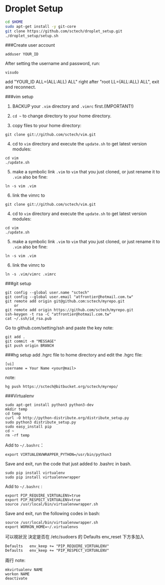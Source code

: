 Droplet Setup
==========

```sh
cd $HOME
sudo apt-get install -y git-core
git clone https://github.com/sctech/droplet_setup.git
./droplet_setup/setup.sh
```
###Create user account
```
adduser YOUR_ID
```
After setting the username and password, run:
```
visudo
```
add "YOUR_ID     ALL=(ALL:ALL) ALL" right after "root     LL=(ALL:ALL) ALL", exit and reconnect.


###vim setup

1. BACKUP your `.vim` directory and `.vimrc` first.(IMPORTANT!)

2. `cd ~` to change directory to your home directory.

3. copy files to your home directory:
```
git clone git://github.com/sctech/vim.git
```
4. cd to `vim` directory and execute the `update.sh` to get latest version modules:
```
cd vim
./update.sh
```
5. make a symbolic link `.vim` to `vim` that you just cloned, or just rename it to `.vim` also be fine:
```
ln -s vim .vim
```
6. link the vimrc to
```
git clone git://github.com/sctech/vim.git
```
4. cd to `vim` directory and execute the `update.sh` to get latest version modules:
```
cd vim
./update.sh
```
5. make a symbolic link `.vim` to `vim` that you just cloned, or just rename it to `.vim` also be fine:
```
ln -s vim .vim
```
6. link the vimrc to
```
ln -s .vim/vimrc .vimrc
```

###git setup
```
git config --global user.name "sctech"
git config --global user.email "atfrontier@hotmail.com.tw"
git remote add origin git@github.com:sctech/myrepo.git
    or
git remote add origin https://github.com/sctech/myrepo.git
ssh-keygen -t rsa -C "atfrontier@hotmail.com.tw"
cat ~/.ssh/id_rsa.pub
```
Go to github.com/setting/ssh and paste the key
note:
```
git add .
git commit -m "MESSAGE"
git push origin BRANCH
```

###hg setup
add .hgrc file to home directory and edit the .hgrc file:
```
[ui]
username = Your Name <your@mail>
```
note:
```
hg push https://sctech@bitbucket.org/sctech/myrepo/
```

###Virtualenv
```
sudo apt-get install python3 python3-dev
mkdir temp
cd temp
curl -O http://python-distribute.org/distribute_setup.py
sudo python3 distribute_setup.py
sudo easy_install pip
cd ~
rm -rf temp
```

Add to `~/.bashrc`：
```
export VIRTUALENVWRAPPER_PYTHON=/usr/bin/python3
```

Save and exit, run the code that just added to .bashrc in bash.
```
sudo pip install virtualenv
sudo pip install virtualenvwrapper
```

Add to `~/.bashrc` :
```
export PIP_REQUIRE_VIRTUALENV=true
export PIP_RESPECT_VIRTUALENV=true
source /usr/local/bin/virtualenvwrapper.sh
```

Save and exit, run the following codes in bash:
```
source /usr/local/bin/virtualenvwrapper.sh
export WORKON_HOME=~/.virtualenvs
```

可以視狀況 決定是否在 /etc/sudoers 的 Defaults   env_reset 下方多加入
```
Defaults   env_keep += "PIP_REQUIRE_VIRTUALENV"
Defaults   env_keep += "PIP_RESPECT_VIRTUALENV"
```
兩行
note:
```
mkvirtualenv NAME
workon NAME
deactivate
```

